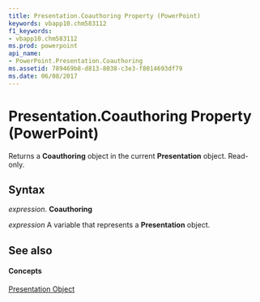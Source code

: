 ```yaml
---
title: Presentation.Coauthoring Property (PowerPoint)
keywords: vbapp10.chm583112
f1_keywords:
- vbapp10.chm583112
ms.prod: powerpoint
api_name:
- PowerPoint.Presentation.Coauthoring
ms.assetid: 789469b8-d813-8038-c3e3-f8014693df79
ms.date: 06/08/2017
---
```



# Presentation.Coauthoring Property (PowerPoint)

Returns a **Coauthoring** object in the current **Presentation** object. Read-only.


## Syntax

 _expression_. **Coauthoring**

 _expression_ A variable that represents a **Presentation** object.


## See also


#### Concepts


[Presentation Object](presentation-object-powerpoint.md)

